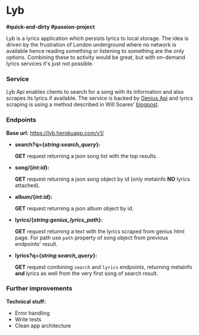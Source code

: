# Lyb
**\#quick-and-dirty \#passion-project**

Lyb is a lyrics application which persists lyrics to local storage.
The idea is driven by the frustration of London underground where no network is available hence reading something or listening to something are the only options. Combining these to activity would be great, but with on-demand lyrics services it's just not possible.

### Service

Lyb Api enables clients to search for a song with its information and also scrapes its lyrics if available.
The service is backed by [Genius Api](https://docs.genius.com) and lyrics scraping is using a method described in Will Soares' [blogpost](https://dev.to/willamesoares/how-to-integrate-spotify-and-genius-api-to-easily-crawl-song-lyrics-with-python-4o62).


### Endpoints

**Base url:** https://lyb.herokuapp.com/v1/

- **search?q={_string:search_query_}:**
 
  **GET** request returning a json song list with the top results.

- **song/{_int:id_}:**
  
  **GET** request returning a json song object by id (only metainfo **NO** lyrics attached).

- **album/{_int:id_}:**
  
  **GET** request returning a json album object by id.
    
- **lyrics/{_string:genius_lyrics_path_}:**
  
  **GET** request returning a text with the lyrics scraped from genius html page. For path use `path` property of song object from previous endpoints' result.

- **lyrics?q={_string:search_query_}:**

  **GET** request combining `search` and `lyrics` endpoints, returning metainfo **and** lyrics as well from the very first song of search result.

### Further improvements  

**Technical stuff:**

- Error handling
- Write tests
- Clean app architecture
